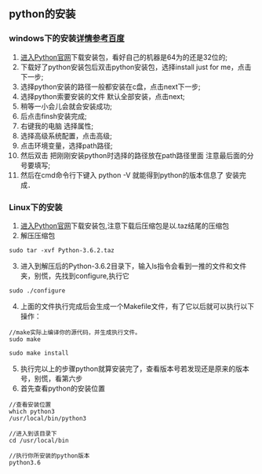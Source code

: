## python的安装
### windows下的安装[详情参考百度](https://jingyan.baidu.com/article/7908e85c78c743af491ad261.html)
1. [进入Python官网](https://www.python.org/downloads/)下载安装包，看好自己的机器是64为的还是32位的;
2. 下载好了python安装包后双击python安装包，选择install  just for me，点击下一步;
3. 选择python安装的路径一般都安装在c盘，点击next下一步;
4. 选择python索要安装的文件 默认全部安装，点击next;
5. 稍等一小会儿会就会安装成功;
6. 后点击finsh安装完成;
7. 右键我的电脑 选择属性;
8. 选择高级系统配置，点击高级;
9. 点击环境变量，选择path路径;
10. 然后双击 把刚刚安装python时选择的路径放在path路径里面 注意最后面的分号要填写;
11. 然后在cmd命令行下键入 python -V   就能得到python的版本信息了 安装完成．

### Linux下的安装
1. [进入Python官网](https://www.python.org/downloads/)下载安装包,注意下载后压缩包是以.taz结尾的压缩包
2. 解压压缩包
```
sudo tar -xvf Python-3.6.2.taz
```
3. 进入到解压后的Python-3.6.2目录下，输入ls指令会看到一推的文件和文件夹，别慌，先找到configure,执行它
```
sudo ./configure
```
4. 上面的文件执行完成后会生成一个Makefile文件，有了它以后就可以执行以下操作：
```
//make实际上编译你的源代码，并生成执行文件。
sudo make

sudo make install
```
5. 执行完以上的步骤python就算安装完了，查看版本号若发现还是原来的版本号，别慌，看第六步
6. 首先查看python的安装位置
```
//查看安装位置
which python3 
/usr/local/bin/python3

//进入到该目录下
cd /usr/local/bin

//执行你所安装的python版本
python3.6
```
